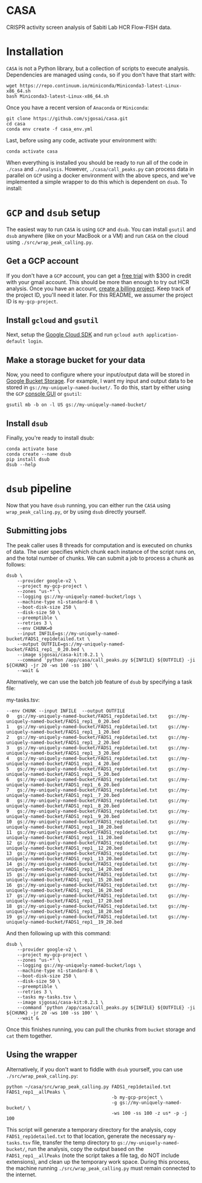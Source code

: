 # CASA
CRISPR activity screen analysis of Sabiti Lab HCR Flow-FISH data.

# Installation

`CASA` is not a Python library, but a collection of scripts to execute analysis. Dependencies are managed using `conda`, so if you don't have that start with:

```
wget https://repo.continuum.io/miniconda/Miniconda3-latest-Linux-x86_64.sh
bash Miniconda3-latest-Linux-x86_64.sh
```

Once you have a recent version of `Anaconda` or `Miniconda`:

```
git clone https://github.com/sjgosai/casa.git
cd casa
conda env create -f casa_env.yml
```

Last, before using any code, activate your environment with:

```
conda activate casa
```

When everything is installed you should be ready to run all of the code in `./casa` and `./analysis`. However, `./casa/call_peaks.py` can process data in parallel on `GCP` using a docker environment with the above specs, and we've implemented a simple wrapper to do this which is dependent on `dsub`. To install:

# `GCP` and `dsub` setup

The easiest way to run `CASA` is using `GCP` and `dsub`. You can install `gsutil` and `dsub` anywhere (like on your MacBook or a VM) and run `CASA` on the cloud using `./src/wrap_peak_calling.py`. 

## Get a GCP account

If you don't have a `GCP` account, you can get a [free trial](https://cloud.google.com/free/) with $300 in credit with your gmail account. This should be more than enough to try out HCR analysis. Once you have an account, [create a billing project](https://console.cloud.google.com/projectcreate). Keep track of the project ID, you'll need it later. For this README, we assumer the project ID is `my-gcp-project`.

## Install `gcloud` and `gsutil`

Next, setup the [Google Cloud SDK](https://cloud.google.com/deployment-manager/docs/step-by-step-guide/installation-and-setup "GCloud SDK Docs") and run `gcloud auth application-default login`. 

## Make a storage bucket for your data

Now, you need to configure where your input/output data will be stored in [Google Bucket Storage](https://cloud.google.com/storage/docs/quickstarts). For example, I want my input and output data to be stored in `gs://my-uniquely-named-bucket/`. To do this, start by either using the `GCP` [console GUI](https://console.cloud.google.com/storage/browser) or `gsutil`:

```
gsutil mb -b on -l US gs://my-uniquely-named-bucket/
```

## Install `dsub`

Finally, you're ready to install dsub:

```
conda activate base
conda create --name dsub
pip install dsub
dsub --help
```


# `dsub` pipeline
Now that you have `dsub` running, you can either run the `CASA` using `wrap_peak_calling.py`, or by using `dsub` directly yourself.

## Submitting jobs
The peak caller uses 8 threads for computation and is executed on chunks of data. The user specifies which chunk each instance of the script runs on, and the total number of chunks. We can submit a job to process a chunk as follows:
```
dsub \
	--provider google-v2 \
	--project my-gcp-project \
	--zones "us-*" \
	--logging gs://my-uniquely-named-bucket/logs \
	--machine-type n1-standard-8 \
	--boot-disk-size 250 \
	--disk-size 50 \
	--preemptible \
	--retries 3 \
	--env CHUNK=0
	--input INFILE=gs://my-uniquely-named-bucket/FADS1_rep1detailed.txt \
	--output OUTFILE=gs://my-uniquely-named-bucket/FADS1_rep1__0_20.bed \
	--image sjgosai/casa-kit:0.2.1 \
	--command 'python /app/casa/call_peaks.py ${INFILE} ${OUTFILE} -ji ${CHUNK} -jr 20 -ws 100 -ss 100' \
	--wait &

```

Alternatively, we can use the batch job feature of `dsub` by specifying a task file:

my-tasks.tsv:
```
--env CHUNK	--input INFILE	--output OUTFILE
0	gs://my-uniquely-named-bucket/FADS1_rep1detailed.txt	gs://my-uniquely-named-bucket/FADS1_rep1__0_20.bed
1	gs://my-uniquely-named-bucket/FADS1_rep1detailed.txt	gs://my-uniquely-named-bucket/FADS1_rep1__1_20.bed
2	gs://my-uniquely-named-bucket/FADS1_rep1detailed.txt	gs://my-uniquely-named-bucket/FADS1_rep1__2_20.bed
3	gs://my-uniquely-named-bucket/FADS1_rep1detailed.txt	gs://my-uniquely-named-bucket/FADS1_rep1__3_20.bed
4	gs://my-uniquely-named-bucket/FADS1_rep1detailed.txt	gs://my-uniquely-named-bucket/FADS1_rep1__4_20.bed
5	gs://my-uniquely-named-bucket/FADS1_rep1detailed.txt	gs://my-uniquely-named-bucket/FADS1_rep1__5_20.bed
6	gs://my-uniquely-named-bucket/FADS1_rep1detailed.txt	gs://my-uniquely-named-bucket/FADS1_rep1__6_20.bed
7	gs://my-uniquely-named-bucket/FADS1_rep1detailed.txt	gs://my-uniquely-named-bucket/FADS1_rep1__7_20.bed
8	gs://my-uniquely-named-bucket/FADS1_rep1detailed.txt	gs://my-uniquely-named-bucket/FADS1_rep1__8_20.bed
9	gs://my-uniquely-named-bucket/FADS1_rep1detailed.txt	gs://my-uniquely-named-bucket/FADS1_rep1__9_20.bed
10	gs://my-uniquely-named-bucket/FADS1_rep1detailed.txt	gs://my-uniquely-named-bucket/FADS1_rep1__10_20.bed
11	gs://my-uniquely-named-bucket/FADS1_rep1detailed.txt	gs://my-uniquely-named-bucket/FADS1_rep1__11_20.bed
12	gs://my-uniquely-named-bucket/FADS1_rep1detailed.txt	gs://my-uniquely-named-bucket/FADS1_rep1__12_20.bed
13	gs://my-uniquely-named-bucket/FADS1_rep1detailed.txt	gs://my-uniquely-named-bucket/FADS1_rep1__13_20.bed
14	gs://my-uniquely-named-bucket/FADS1_rep1detailed.txt	gs://my-uniquely-named-bucket/FADS1_rep1__14_20.bed
15	gs://my-uniquely-named-bucket/FADS1_rep1detailed.txt	gs://my-uniquely-named-bucket/FADS1_rep1__15_20.bed
16	gs://my-uniquely-named-bucket/FADS1_rep1detailed.txt	gs://my-uniquely-named-bucket/FADS1_rep1__16_20.bed
17	gs://my-uniquely-named-bucket/FADS1_rep1detailed.txt	gs://my-uniquely-named-bucket/FADS1_rep1__17_20.bed
18	gs://my-uniquely-named-bucket/FADS1_rep1detailed.txt	gs://my-uniquely-named-bucket/FADS1_rep1__18_20.bed
19	gs://my-uniquely-named-bucket/FADS1_rep1detailed.txt	gs://my-uniquely-named-bucket/FADS1_rep1__19_20.bed
```

And then following up with this command:

```
dsub \
	--provider google-v2 \
	--project my-gcp-project \
	--zones "us-*" \
	--logging gs://my-uniquely-named-bucket/logs \
	--machine-type n1-standard-8 \
	--boot-disk-size 250 \
	--disk-size 50 \
	--preemptible \
	--retries 3 \
	--tasks my-tasks.tsv \
	--image sjgosai/casa-kit:0.2.1 \
	--command 'python /app/casa/call_peaks.py ${INFILE} ${OUTFILE} -ji ${CHUNK} -jr 20 -ws 100 -ss 100' \
	--wait &
```

Once this finishes running, you can pull the chunks from `bucket` storage and `cat` them together.

## Using the wrapper

Alternatively, if you don't want to fiddle with `dsub` yourself, you can use `./src/wrap_peak_calling.py`:

```
python ~/casa/src/wrap_peak_calling.py FADS1_rep1detailed.txt FADS1_rep1__allPeaks \ 
                                       -b my-gcp-project \ 
                                       -g gs://my-uniquely-named-bucket/ \ 
                                       -ws 100 -ss 100 -z us* -p -j 100
```

This script will generate a temporary directory for the analysis, copy `FADS1_rep1detailed.txt` to that location, generate the necessary `my-tasks.tsv` file, transfer the temp directory to `gs://my-uniquely-named-bucket/`, run the analysis, copy the output based on the `FADS1_rep1__allPeaks` (note the script takes a file tag, do NOT include extensions), and clean up the temporary work space. During this process, the machine running `./src/wrap_peak_calling.py` must remain connected to the internet.